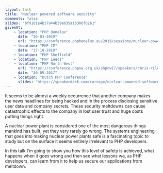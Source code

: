 ```yaml
---
layout: talk
title: "Nuclear powered software security"
comments: false
slides: "bf9101e4b37944b39e035a1b306f8261"
givenAt:
    - location: "PHP Benelux"
      date: "26-01-2019"
      url: "https://conference.phpbenelux.eu/2019/sessions/nuclear-powered-software-security/"
    - location: "PHP CE"
      date: "27-10-2018"
    - location: "PHP Sheffield"
    - location: "PHP Leeds"
    - location: "PHP North West"
      url: "https://conference.phpnw.org.uk/phpnw17/speakers/chris-riley/"
      date: "30-09-2017"
    - location: "Dutch PHP Conference"
      slides: "https://speakerdeck.com/carnage/nuclear-powered-software-securty"
---
```

It seems to be almost a weekly occurrence that another company makes the news headlines for being hacked and in the process disclosing sensitive user data and company secrets. These security meltdowns can cause catastrophic effects to the company in lost user trust and huge costs putting things right. 

A nuclear power plant is considered one of the most dangerous things mankind has built, yet they very rarely go wrong. The systems engineering that goes into making nuclear power plants safe is a fascinating topic to study but on the surface it seems entirely irrelevant to PHP developers. 

In this talk I'm going to show you how this level of safety is achieved, what happens when it goes wrong and then see what lessons we, as PHP developers, can learn from it to help us secure our applications from meltdown.
